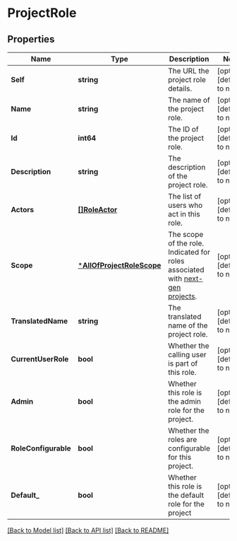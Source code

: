 # ProjectRole

## Properties
Name | Type | Description | Notes
------------ | ------------- | ------------- | -------------
**Self** | **string** | The URL the project role details. | [optional] [default to null]
**Name** | **string** | The name of the project role. | [optional] [default to null]
**Id** | **int64** | The ID of the project role. | [optional] [default to null]
**Description** | **string** | The description of the project role. | [optional] [default to null]
**Actors** | [**[]RoleActor**](RoleActor.md) | The list of users who act in this role. | [optional] [default to null]
**Scope** | [***AllOfProjectRoleScope**](AllOfProjectRoleScope.md) | The scope of the role. Indicated for roles associated with [next-gen projects](https://confluence.atlassian.com/x/loMyO). | [optional] [default to null]
**TranslatedName** | **string** | The translated name of the project role. | [optional] [default to null]
**CurrentUserRole** | **bool** | Whether the calling user is part of this role. | [optional] [default to null]
**Admin** | **bool** | Whether this role is the admin role for the project. | [optional] [default to null]
**RoleConfigurable** | **bool** | Whether the roles are configurable for this project. | [optional] [default to null]
**Default_** | **bool** | Whether this role is the default role for the project | [optional] [default to null]

[[Back to Model list]](../README.md#documentation-for-models) [[Back to API list]](../README.md#documentation-for-api-endpoints) [[Back to README]](../README.md)

